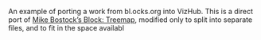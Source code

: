 An example of porting a work from bl.ocks.org into VizHub. This is a direct port of [Mike Bostock’s Block: Treemap](https://bl.ocks.org/mbostock/4063582), modified only to split into separate files, and to fit in the space availabl